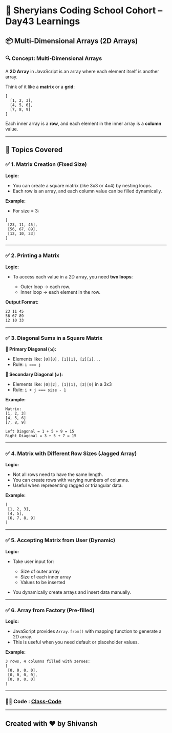 # 🦁 Sheryians Coding School Cohort – Day43 Learnings


## 📦 Multi-Dimensional Arrays (2D Arrays)


### 🔍 **Concept: Multi-Dimensional Arrays**

A **2D Array** in JavaScript is an array where each element itself is another array.

Think of it like a **matrix** or a **grid**:

```
[
  [1, 2, 3],
  [4, 5, 6],
  [7, 8, 9]
]
```

Each inner array is a **row**, and each element in the inner array is a **column** value.

---

## 🧾 Topics Covered


### ✅ 1. Matrix Creation (Fixed Size)

**Logic:**

* You can create a square matrix (like 3x3 or 4x4) by nesting loops.
* Each row is an array, and each column value can be filled dynamically.

**Example:**

* For size = 3:

```
[
 [23, 11, 45],
 [56, 67, 89],
 [12, 10, 33]
]
```

---

### ✅ 2. Printing a Matrix

**Logic:**

* To access each value in a 2D array, you need **two loops**:

  * Outer loop → each row.
  * Inner loop → each element in the row.

**Output Format:**

```
23 11 45
56 67 89
12 10 33
```

---

### ✅ 3. Diagonal Sums in a Square Matrix

**📌 Primary Diagonal (↘):**

* Elements like: `[0][0], [1][1], [2][2]...`
* Rule: `i === j`

**📌 Secondary Diagonal (↙):**

* Elements like: `[0][2], [1][1], [2][0]` in a 3x3
* Rule: `i + j === size - 1`

**Example:**

```
Matrix:
[1, 2, 3]
[4, 5, 6]
[7, 8, 9]

Left Diagonal = 1 + 5 + 9 = 15
Right Diagonal = 3 + 5 + 7 = 15
```

---

### ✅ 4. Matrix with Different Row Sizes (Jagged Array)

**Logic:**

* Not all rows need to have the same length.
* You can create rows with varying numbers of columns.
* Useful when representing ragged or triangular data.

**Example:**

```
[
 [1, 2, 3],
 [4, 5],
 [6, 7, 8, 9]
]
```

---

### ✅ 5. Accepting Matrix from User (Dynamic)

**Logic:**

* Take user input for:

  * Size of outer array
  * Size of each inner array
  * Values to be inserted
* You dynamically create arrays and insert data manually.

---

### ✅ 6. Array from Factory (Pre-filled)

**Logic:**

* JavaScript provides `Array.from()` with mapping function to generate a 2D array.
* This is useful when you need default or placeholder values.

**Example:**

```
3 rows, 4 columns filled with zeroes:
[
 [0, 0, 0, 0],
 [0, 0, 0, 0],
 [0, 0, 0, 0]
]
```

---


### 🧑‍💻 Code : [Class-Code](Code/index.js)


---

## Created with ❤️ by Shivansh 